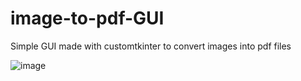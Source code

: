 # image-to-pdf-GUI

Simple GUI made with customtkinter to convert images into pdf files

![image](https://user-images.githubusercontent.com/73978995/211125812-b8128c7d-57dd-4935-866b-96f5b7ae2ea9.png)
